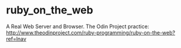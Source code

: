 # ruby_on_the_web
A Real Web Server and Browser. 
The Odin Project practice: http://www.theodinproject.com/ruby-programming/ruby-on-the-web?ref=lnav
